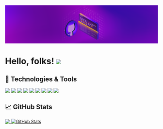 [![GitHub Banner](banner.png)](https://)
# Hello, folks! <img src="https://raw.githubusercontent.com/MartinHeinz/MartinHeinz/master/wave.gif" width="30px">

<!-- Apart from coding, I also maintain a blog - you can find my articles on my website at [My web](https://) as well as on [Medium](https://medium.com/@) and [DEV.to](https://dev.to/). -->

## 🔧 Technologies & Tools
![](https://img.shields.io/badge/OS-Linux-informational?style=flat&logo=linux&logoColor=white&color=2bbc8a)
![](https://img.shields.io/badge/OS-Windows-informational?style=flat&logo=windows&logoColor=white&color=2bbc8a)
![](https://img.shields.io/badge/Code-Python-informational?style=flat&logo=python&logoColor=white&color=2bbc8a)
![](https://img.shields.io/badge/Code-PHP-informational?style=flat&logo=php&logoColor=white&color=2bbc8a)
![](https://img.shields.io/badge/Code-MySQL-informational?style=flat&logo=mysql&logoColor=white&color=2bbc8a)
![](https://img.shields.io/badge/Code-JavaScript-informational?style=flat&logo=javascript&logoColor=white&color=2bbc8a)
![](https://img.shields.io/badge/Shell-Bash-informational?style=flat&logo=gnu-bash&logoColor=white&color=2bbc8a)
![](https://img.shields.io/badge/Tools-Docker-informational?style=flat&logo=docker&logoColor=white&color=2bbc8a)
![](https://img.shields.io/badge/Cloud-Digital_Ocean-informational?style=flat&logo=digitalocean&logoColor=white&color=2bbc8a)


## &#x1f4c8; GitHub Stats
<a href="https://github.com/n07f0und/n07f0und">
  <img align="center" src="https://github-readme-stats.vercel.app/api/top-langs/?username=n07f0und&hide=html,tex&theme=radical&langs_count=3" />
</a>
<a href="https://github.com/n07f0und/n07f0und">
  <img align="center" src="https://github-readme-stats.vercel.app/api?username=n07f0und&show_icons=true&line_height=26&count_private=true&theme=radical" alt="GitHub Stats" />
</a>

<!-- links to social media icons -->

<!-- icons with padding -->

[1.1]: http://i.imgur.com/tXSoThF.png (twitter icon with padding)
[2.1]: http://i.imgur.com/0o48UoR.png (github icon with padding)

<!-- icons without padding -->

[1.2]: http://i.imgur.com/wWzX9uB.png (twitter icon without padding)
[2.2]: http://i.imgur.com/9I6NRUm.png (github icon without padding)
[3.2]: https://raw.githubusercontent.com/MartinHeinz/MartinHeinz/master/linkedin-3-16.png (LinkedIn icon without padding)


<!-- links to your social media accounts -->

[1]: https://twitter.com/_K3voh
[2]: https://github.com/n07f0und
<!---
n07f0und/n07f0und is a ✨ special ✨ repository because its `README.md` (this file) appears on your GitHub profile.
You can click the Preview link to take a look at your changes.
--->
